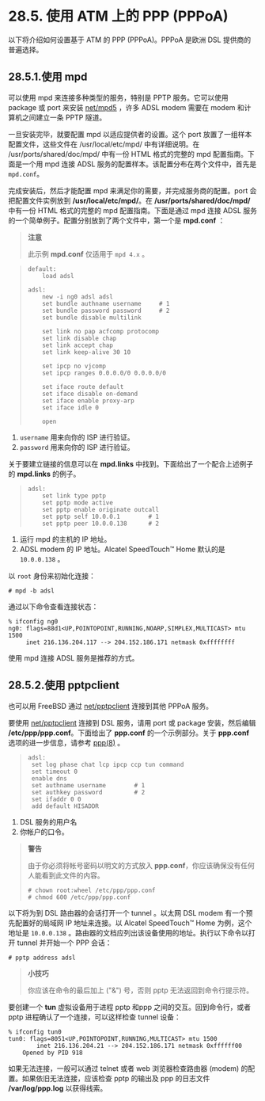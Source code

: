 # 28.5. 使用 ATM 上的 PPP (PPPoA)

以下将介绍如何设置基于 ATM 的 PPP (PPPoA)。PPPoA 是欧洲 DSL 提供商的普遍选择。

## 28.5.1.使用 mpd

可以使用 mpd 来连接多种类型的服务，特别是 PPTP 服务。它可以使用 package 或 port 来安装 [net/mpd5](https://cgit.freebsd.org/ports/tree/net/mpd5/pkg-descr) ，许多 ADSL modem 需要在 modem 和计算机之间建立一条 PPTP 隧道。



一旦安装完毕，就要配置 mpd 以适应提供者的设置。这个 port 放置了一组样本配置文件，这些文件在 /usr/local/etc/mpd/ 中有详细说明。在 /usr/ports/shared/doc/mpd/ 中有一份 HTML 格式的完整的 mpd 配置指南。下面是一个用 mpd 连接 ADSL 服务的配置样本。该配置分布在两个文件中，首先是`mpd.conf`。

完成安装后，然后才能配置 mpd 来满足你的需要，并完成服务商的配置。port 会把配置文件实例放到 **/usr/local/etc/mpd/**。在 **/usr/ports/shared/doc/mpd/** 中有一份 HTML 格式的完整的 mpd 配置指南。下面是通过 mpd 连接 ADSL 服务的一个简单例子。配置分别放到了两个文件中，第一个是 **mpd.conf** ：

> **注意**
> 
> 此示例 **mpd.conf** 仅适用于 `mpd 4.x` 。

> ```
> default:
>     load adsl
> 
> adsl:
>     new -i ng0 adsl adsl
>     set bundle authname username     # 1
>     set bundle password password     # 2
>     set bundle disable multilink
> 
>     set link no pap acfcomp protocomp
>     set link disable chap
>     set link accept chap
>     set link keep-alive 30 10
> 
>     set ipcp no vjcomp
>     set ipcp ranges 0.0.0.0/0 0.0.0.0/0
> 
>     set iface route default
>     set iface disable on-demand
>     set iface enable proxy-arp
>     set iface idle 0
> 
>     open
> ```

1. `username` 用来向你的 ISP 进行验证。
2. `password` 用来向你的 ISP 进行验证。


关于要建立链接的信息可以在 **mpd.links** 中找到。下面给出了一个配合上述例子的 **mpd.links** 的例子。

> ```
> adsl:
>     set link type pptp
>     set pptp mode active
>     set pptp enable originate outcall
>     set pptp self 10.0.0.1        # 1
>     set pptp peer 10.0.0.138      # 2
> ```

1. 运行 mpd 的主机的 IP 地址。
2. ADSL modem 的 IP 地址。Alcatel SpeedTouch™ Home 默认的是 `10.0.0.138` 。


以 `root` 身份来初始化连接：

```
# mpd -b adsl
```

通过以下命令查看连接状态：

```
% ifconfig ng0
ng0: flags=88d1<UP,POINTOPOINT,RUNNING,NOARP,SIMPLEX,MULTICAST> mtu 1500
     inet 216.136.204.117 --> 204.152.186.171 netmask 0xffffffff
```

使用 mpd 连接 ADSL 服务是推荐的方式。

## 28.5.2.使用 pptpclient

也可以用 FreeBSD 通过 [net/pptpclient](https://cgit.freebsd.org/ports/tree/net/pptpclient/pkg-descr) 连接到其他 PPPoA 服务。

要使用 [net/pptpclient](https://cgit.freebsd.org/ports/tree/net/pptpclient/pkg-descr) 连接到 DSL 服务，请用 port 或 package 安装，然后编辑 **/etc/ppp/ppp.conf**。下面给出了 **ppp.conf** 的一个示例部分。关于 **ppp.conf** 选项的进一步信息，请参考 [ppp(8)](https://www.freebsd.org/cgi/man.cgi?query=ppp&sektion=8&format=html) 。

> ```
> adsl:
>  set log phase chat lcp ipcp ccp tun command
>  set timeout 0
>  enable dns
>  set authname username        # 1
>  set authkey password         # 2
>  set ifaddr 0 0
>  add default HISADDR
> ```

1. DSL 服务的用户名
2. 你帐户的口令。

> **警告**
> 
> 由于你必须将帐号密码以明文的方式放入 **ppp.conf**，你应该确保没有任何人能看到此文件的内容。
> 
> ```
> # chown root:wheel /etc/ppp/ppp.conf
> # chmod 600 /etc/ppp/ppp.conf
> ```

以下将为到 DSL 路由器的会话打开一个 tunnel 。以太网 DSL modem 有一个预先配置好的局域网 IP 地址来连接。以 Alcatel SpeedTouch™ Home 为例，这个地址是 `10.0.0.138` 。路由器的文档应列出该设备使用的地址。执行以下命令以打开 tunnel 并开始一个 PPP 会话：

```
# pptp address adsl
```

> **小技巧**
> 
> 你应该在命令的最后加上 ("&") 号，否则 pptp 无法返回到命令行提示符。

要创建一个 **tun** 虚拟设备用于进程 pptp 和ppp 之间的交互。回到命令行，或者 pptp 进程确认了一个连接，可以这样检查 tunnel 设备：

```
% ifconfig tun0
tun0: flags=8051<UP,POINTOPOINT,RUNNING,MULTICAST> mtu 1500
        inet 216.136.204.21 --> 204.152.186.171 netmask 0xffffff00
	Opened by PID 918
```

如果无法连接，一般可以通过 telnet 或者 web 浏览器检查路由器 (modem) 的配置。如果依旧无法连接，应该检查 pptp 的输出及 ppp 的日志文件 **/var/log/ppp.log** 以获得线索。
